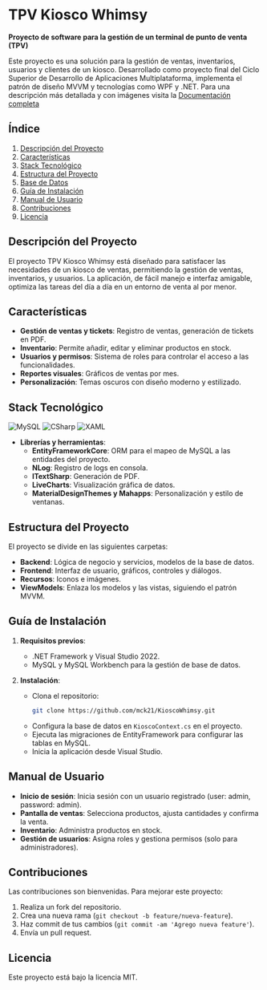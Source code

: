 # TPV Kiosco Whimsy

**Proyecto de software para la gestión de un terminal de punto de venta (TPV)**

Este proyecto es una solución para la gestión de ventas, inventarios, usuarios y clientes de un kiosco. Desarrollado como proyecto final del Ciclo Superior de Desarrollo de Aplicaciones Multiplataforma, implementa el patrón de diseño MVVM y tecnologías como WPF y .NET.
Para una descripción más detallada y con imágenes visita la [Documentación completa](https://github.com/mck21/KioscoWhimsy/blob/master/WhimsyDoc.pdf)

## Índice

1. [Descripción del Proyecto](#descripción-del-proyecto)
2. [Características](#características)
3. [Stack Tecnológico](#stack-tecnológico)
4. [Estructura del Proyecto](#estructura-del-proyecto)
5. [Base de Datos](#base-de-datos)
6. [Guía de Instalación](#guía-de-instalación)
7. [Manual de Usuario](#manual-de-usuario)
8. [Contribuciones](#contribuciones)
9. [Licencia](#licencia)

## Descripción del Proyecto

El proyecto TPV Kiosco Whimsy está diseñado para satisfacer las necesidades de un kiosco de ventas, permitiendo la gestión de ventas, inventarios, y usuarios. La aplicación, de fácil manejo e interfaz amigable, optimiza las tareas del día a día en un entorno de venta al por menor.

## Características

- **Gestión de ventas y tickets**: Registro de ventas, generación de tickets en PDF.
- **Inventario**: Permite añadir, editar y eliminar productos en stock.
- **Usuarios y permisos**: Sistema de roles para controlar el acceso a las funcionalidades.
- **Reportes visuales**: Gráficos de ventas por mes.
- **Personalización**: Temas oscuros con diseño moderno y estilizado.

## Stack Tecnológico

![MySQL](https://img.shields.io/badge/mysql-%23007ACC.svg?style=for-the-badge&logo=mysql&logoColor=white)
![CSharp](https://img.shields.io/badge/c%23-%23239120.svg?style=for-the-badge&logo=csharp&logoColor=white)
![XAML](https://img.shields.io/badge/xaml-%230C54C2.svg?style=for-the-badge&logo=xaml&logoColor=white)


- **Librerías y herramientas**:
  - **EntityFrameworkCore**: ORM para el mapeo de MySQL a las entidades del proyecto.
  - **NLog**: Registro de logs en consola.
  - **ITextSharp**: Generación de PDF.
  - **LiveCharts**: Visualización gráfica de datos.
  - **MaterialDesignThemes y Mahapps**: Personalización y estilo de ventanas.

## Estructura del Proyecto

El proyecto se divide en las siguientes carpetas:

- **Backend**: Lógica de negocio y servicios, modelos de la base de datos.
- **Frontend**: Interfaz de usuario, gráficos, controles y diálogos.
- **Recursos**: Iconos e imágenes.
- **ViewModels**: Enlaza los modelos y las vistas, siguiendo el patrón MVVM.

## Guía de Instalación

1. **Requisitos previos**:
   - .NET Framework y Visual Studio 2022.
   - MySQL y MySQL Workbench para la gestión de base de datos.
  
2. **Instalación**:
   - Clona el repositorio: 
     ```bash
     git clone https://github.com/mck21/KioscoWhimsy.git
     ```
   - Configura la base de datos en `KioscoContext.cs` en el proyecto.
   - Ejecuta las migraciones de EntityFramework para configurar las tablas en MySQL.
   - Inicia la aplicación desde Visual Studio.

## Manual de Usuario

- **Inicio de sesión**: Inicia sesión con un usuario registrado (user: admin, password: admin).
- **Pantalla de ventas**: Selecciona productos, ajusta cantidades y confirma la venta.
- **Inventario**: Administra productos en stock.
- **Gestión de usuarios**: Asigna roles y gestiona permisos (solo para administradores).

## Contribuciones

Las contribuciones son bienvenidas. Para mejorar este proyecto:

1. Realiza un fork del repositorio.
2. Crea una nueva rama (`git checkout -b feature/nueva-feature`).
3. Haz commit de tus cambios (`git commit -am 'Agrego nueva feature'`).
4. Envía un pull request.

## Licencia

Este proyecto está bajo la licencia MIT.

